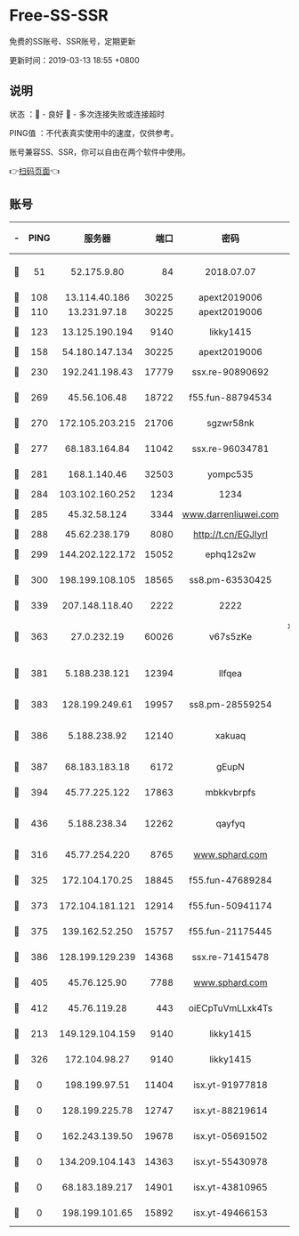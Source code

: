 # Free-SS-SSR

免费的SS账号、SSR账号，定期更新

更新时间：2019-03-13 18:55 +0800

## 说明

状态     ：🙂 - 良好 🙁 - 多次连接失败或连接超时

PING值   ：不代表真实使用中的速度，仅供参考。

账号兼容SS、SSR，你可以自由在两个软件中使用。

👉[扫码页面](https://liesauer.github.io/Free-SS-SSR/)👈

## 账号

|-|PING|服务器|端口|密码|加密方式|区域|
|:----:|:----:|:-----:|-----:|:----:|:----:|:----:|
|🙂|51|52.175.9.80|84|2018.07.07|chacha20-ietf-poly1305|HK|
|🙂|108|13.114.40.186|30225|apext2019006|chacha20|JP|
|🙂|110|13.231.97.18|30225|apext2019006|chacha20|JP|
|🙂|123|13.125.190.194|9140|likky1415|aes-256-cfb|KR|
|🙂|158|54.180.147.134|30225|apext2019006|chacha20|KR|
|🙂|230|192.241.198.43|17779|ssx.re-90890692|aes-256-cfb|US|
|🙂|269|45.56.106.48|18722|f55.fun-88794534|aes-256-cfb|US|
|🙂|270|172.105.203.215|21706|sgzwr58nk|aes-256-cfb|JP|
|🙂|277|68.183.164.84|11042|ssx.re-96034781|aes-256-cfb|US|
|🙂|281|168.1.140.46|32503|yompc535|aes-256-cfb|AU|
|🙂|284|103.102.160.252|1234|1234|rc4-md5|JP|
|🙂|285|45.32.58.124|3344|www.darrenliuwei.com|aes-256-cfb|JP|
|🙂|288|45.62.238.179|8080|http://t.cn/EGJIyrl|rc4-md5|CA|
|🙂|299|144.202.122.172|15052|ephq12s2w|aes-256-cfb|US|
|🙂|300|198.199.108.105|18565|ss8.pm-63530425|aes-256-cfb|US|
|🙂|339|207.148.118.40|2222|2222|aes-256-cfb|SG|
|🙂|363|27.0.232.19|60026|v67s5zKe|xchacha20-ietf-poly1305|HK|
|🙂|381|5.188.238.121|12394|llfqea|chacha20-ietf-poly1305|BR|
|🙂|383|128.199.249.61|19957|ss8.pm-28559254|aes-256-cfb|SG|
|🙂|386|5.188.238.92|12140|xakuaq|chacha20-ietf-poly1305|BR|
|🙂|387|68.183.183.18|6172|gEupN|aes-256-cfb|SG|
|🙂|394|45.77.225.122|17863|mbkkvbrpfs|aes-256-cfb|GB|
|🙂|436|5.188.238.34|12262|qayfyq|chacha20-ietf-poly1305|BR|
|🙂|316|45.77.254.220|8765|www.sphard.com|aes-256-cfb|SG|
|🙂|325|172.104.170.25|18845|f55.fun-47689284|aes-256-cfb|SG|
|🙂|373|172.104.181.121|12914|f55.fun-50941174|aes-256-cfb|SG|
|🙂|375|139.162.52.250|15757|f55.fun-21175445|aes-256-cfb|SG|
|🙂|386|128.199.129.239|14368|ssx.re-71415478|aes-256-cfb|SG|
|🙂|405|45.76.125.90|7788|www.sphard.com|aes-256-cfb|AU|
|🙂|412|45.76.119.28|443|oiECpTuVmLLxk4Ts|aes-256-cfb|AU|
|🙁|213|149.129.104.159|9140|likky1415|aes-256-cfb|HK|
|🙁|326|172.104.98.27|9140|likky1415|aes-256-cfb|JP|
|🙁|0|198.199.97.51|11404|isx.yt-91977818|aes-256-cfb|US|
|🙁|0|128.199.225.78|12747|isx.yt-88219614|aes-256-cfb|SG|
|🙁|0|162.243.139.50|19678|isx.yt-05691502|aes-256-cfb|US|
|🙁|0|134.209.104.143|14363|isx.yt-55430978|aes-256-cfb|SG|
|🙁|0|68.183.189.217|14901|isx.yt-43810965|aes-256-cfb|SG|
|🙁|0|198.199.101.65|15892|isx.yt-49466153|aes-256-cfb|US|
